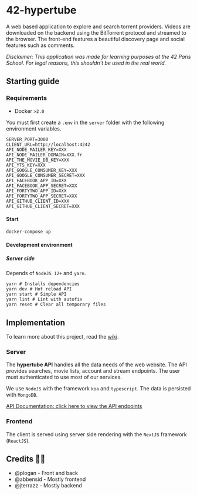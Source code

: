 # 42-hypertube

A web based application to explore and search torrent providers. Videos are downloaded on the backend using the BitTorrent protocol and streamed to the browser. The front-end features a beautiful discovery page and social features such as comments.

*Disclaimer: This application was made for learning purposes at the 42 Paris School. For legal reasons, this shouldn't be used in the real world.*

## Starting guide

### Requirements

- Docker `>2.0`

You must first create a `.env`  in the `server` folder with the following environment variables.

```dotnet
SERVER_PORT=3000
CLIENT_URL=http://localhost:4242
API_NODE_MAILER_KEY=XXX
API_NODE_MAILER_DOMAIN=XXX.fr
API_THE_MOVIE_DB_KEY=XXX
API_YTS_KEY=XXX
API_GOOGLE_CONSUMER_KEY=XXX
API_GOOGLE_CONSUMER_SECRET=XXX
API_FACEBOOK_APP_ID=XXX
API_FACEBOOK_APP_SECRET=XXX
API_FORTYTWO_APP_ID=XXX
API_FORTYTWO_APP_SECRET=XXX
API_GITHUB_CLIENT_ID=XXX
API_GITHUB_CLIENT_SECRET=XXX
```

#### Start

```bash
docker-compose up
```

#### Development environment

##### Server side

Depends of  `NodeJS 12+` and `yarn`.

```shell
yarn # Installs dependencies
yarn dev # Hot reload API
yarn start # Simple API
yarn lint # Lint with autofix
yarn reset # Clear all temporary files
```

## Implementation

To learn more about this project, read the [wiki](https://github.com/jterrazz/42-hypertube/wiki).

### Server

The **hypertube API** handles all the data needs of the web website. The API provides searches, movie lists, account and stream endpoints. The user must authenticated to use most of our services.

We use `NodeJS` with the framework `koa` and `typescript`. The data is persisted with `MongoDB`.

[API Documentation: click here to view the API endpoints](https://documenter.getpostman.com/view/9049212/SVtVV8SF?version=latest#intro)

### Frontend

The client is served using server side rendering with the `NextJS` framework (`ReactJS`).

## Credits 👩‍💻

- @plogan - Front and back
- @abbensid - Mostly frontend
- @jterrazz - Mostly backend 
